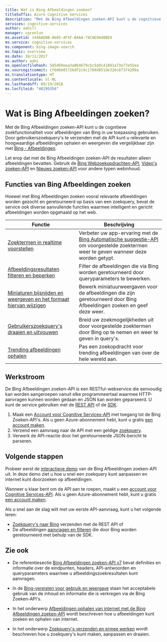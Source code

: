 ```yaml
---
title: Wat is Bing Afbeeldingen zoeken?
titleSuffix: Azure Cognitive Services
description: "Met de Bing Afbeeldingen zoeken-API kunt u de cognitieve zoekfunctionaliteit voor afbeeldingen van Bing in uw toepassing gebruiken. Door gebruikerszoekquery's te verzenden met de API kunt u relevante en hoogwaardige afbeeldingen ophalen en weergeven die vergelijkbaar zijn met Bing: afbeeldingen."
services: cognitive-services
author: aahill
manager: cgronlun
ms.assetid: 1446AD8B-A685-4F5F-B4AA-74C8E9A40BE9
ms.service: cognitive-services
ms.component: bing-image-search
ms.topic: overview
ms.date: 10/11/2017
ms.author: aahi
ms.openlocfilehash: 5d5d69eea3a064679cbc5ddc41891a73e77e55ea
ms.sourcegitcommit: cf606b01726df2c9c1789d851de326c873f4209a
ms.translationtype: HT
ms.contentlocale: nl-NL
ms.lasthandoff: 09/19/2018
ms.locfileid: "46295356"
---
```

# <a name="what-is-bing-image-search"></a>Wat is Bing Afbeeldingen zoeken?

Met de Bing Afbeeldingen zoeken-API kunt u de cognitieve zoekfunctionaliteit voor afbeeldingen van Bing in uw toepassing gebruiken. Door gebruikerszoekquery's te verzenden met de API kunt u relevante en hoogwaardige afbeeldingen ophalen en weergeven die vergelijkbaar zijn met [Bing - Afbeeldingen](https://www.bing.com/images).

Let erop dat met de Bing Afbeeldingen zoeken-API de resultaten alleen afbeeldingen bevatten. Gebruik de [Bing Webzoekopdrachten-API](../bing-web-search/search-the-web.md), [Video's zoeken-API](https://docs.microsoft.com/azure/cognitive-services/Bing-Video-Search) en [Nieuws zoeken-API](https://review.docs.microsoft.com/azure/cognitive-services/bing-news-search) voor andere typen webinhoud.

## <a name="bing-image-search-features"></a>Functies van Bing Afbeeldingen zoeken

Hoewel met Bing Afbeeldingen zoeken vooral relevante afbeeldingen worden gezocht en geretourneerd op basis van een zoekquery, bevat de service ook diverse aanvullende functies waarmee intelligent en gericht afbeeldingen worden opgehaald op het web.


| Functie                                                                                                                                                                                 | Beschrijving                                                                                                                                                            |
|-----------------------------------------------------------------------------------------------------------------------------------------------------------------------------------------|------------------------------------------------------------------------------------------------------------------------------------------------------------------------|
| [Zoektermen in realtime voorstellen](https://docs.microsoft.com/azure/cognitive-services/bing-image-search/concepts/bing-image-search-sending-queries#using-and-suggesting-search-terms) | Verbeter uw app-ervaring met de [Bing Automatische suggestie-API](../bing-autosuggest/get-suggested-search-terms.md) om voorgestelde zoektermen weer te geven wanneer deze worden getypt. |
| [Afbeeldingsresultaten filteren en beperken](https://docs.microsoft.com/azure/cognitive-services/bing-image-search/concepts/bing-image-search-get-images#filtering-images)                       | Filter de afbeeldingen die via Bing worden geretourneerd door queryparameters te bewerken.                                                                                                       |
| [Miniaturen bijsnijden en weergeven en het formaat hiervan wijzigen](https://docs.microsoft.com/azure/cognitive-services/bing-image-search/resize-and-crop-thumbnails)                                                | Bewerk miniatuurweergaven voor de afbeeldingen die zijn geretourneerd door Bing Afbeeldingen zoeken en geef deze weer.                                                                                      |
| [Gebruikerszoekquery's draaien en uitvouwen](https://docs.microsoft.com/azure/cognitive-services/bing-image-search/concepts/bing-image-search-sending-queries#pivoting-the-query)               | Breid uw zoekmogelijkheden uit door voorgestelde zoektermen door Bing op te nemen en weer te geven in query's.                                                                    |
| [Trending afbeeldingen ophalen](https://review.docs.microsoft.com/azure/cognitive-services/bing-image-search/trending-images)                                                                     | Pas een zoekopdracht voor trending afbeeldingen van over de hele wereld aan.                                                                                                          |

## <a name="workflow"></a>Werkstroom

De Bing Afbeeldingen zoeken-API is een RESTful-webservice die eenvoudig kan worden aangeroepen vanuit elke programmeertaal waarmee HTTP-aanvragen kunnen worden gedaan en JSON kan worden geparseerd. U kunt de service gebruiken met de [REST API](https://docs.microsoft.com/azure/cognitive-services/bing-image-search/quickstarts/csharp?) of de [SDK](https://docs.microsoft.com/azure/cognitive-services/bing-image-search/image-search-sdk-quickstart).

1. Maak een [Account voor Cognitive Services-API](https://docs.microsoft.com/azure/cognitive-services/cognitive-services-apis-create-account) met toegang tot de Bing Zoeken-API's. Als u geen Azure-abonnement hebt, kunt u gratis [een account maken](https://azure.microsoft.com/try/cognitive-services/?api=bing-web-search-api).
2. Verzend een aanvraag naar de API met een geldige [zoekquery](https://docs.microsoft.com/azure/cognitive-services/bing-image-search/concepts/bing-image-search-sending-queries).
3. Verwerk de API-reactie door het geretourneerde JSON-bericht te parseren.

## <a name="next-steps"></a>Volgende stappen

Probeer eerst de [interactieve demo](https://azure.microsoft.com/services/cognitive-services/bing-image-search-api/) van de Bing Afbeeldingen zoeken-API uit.
In deze demo ziet u hoe u snel een zoekquery kunt aanpassen en internet kunt doorzoeken op afbeeldingen.

Wanneer u klaar bent om de API aan te roepen, maakt u een [account voor Cognitive Services-API](https://docs.microsoft.com/azure/cognitive-services/cognitive-services-apis-create-account). Als u geen Azure-abonnement hebt, kunt u gratis [een account maken](https://azure.microsoft.com/try/cognitive-services/?api=bing-web-search-api).

Als u snel aan de slag wilt met uw eerste API-aanvraag, kunt u het volgende leren:

* [Zoekquery's naar Bing](https://docs.microsoft.com/azure/cognitive-services/bing-image-search/quickstarts/csharp) verzenden met de REST API of
* De afbeeldingen [aanvragen en filteren](https://docs.microsoft.com/azure/cognitive-services/bing-image-search/image-search-sdk-quickstart) die door Bing worden geretourneerd met behulp van de SDK.

## <a name="see-also"></a>Zie ook

* De referentiesectie [Bing Afbeeldingen zoeken-API v7](https://docs.microsoft.com/rest/api/cognitiveservices/bing-images-api-v7-reference) bevat definities en informatie over de eindpunten, headers, API-antwoorden en queryparameters waarmee u afbeeldingszoekresultaten kunt aanvragen.

* In de [Bing-vereisten voor gebruik en weergave](./useanddisplayrequirements.md) staan het acceptabele gebruik van de inhoud en informatie die is verkregen via de Bing Zoeken-API's.

* In het onderwerp [Afbeeldingen ophalen van internet met de Bing Afbeeldingen zoeken-API](https://docs.microsoft.com/azure/cognitive-services/bing-image-search/concepts/bing-image-search-get-images) wordt beschreven hoe u afbeeldingen kunt zoeken en ophalen van internet.

* In het onderwerp [Zoekquery's verzenden en ermee werken](https://docs.microsoft.com/azure/cognitive-services/bing-image-search/concepts/bing-image-search-sending-queries) wordt beschreven hoe u zoekquery's kunt maken, aanpassen en draaien.
